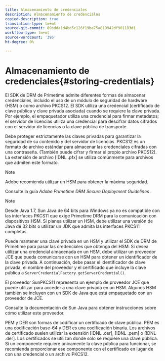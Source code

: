 ```yaml
---
title: Almacenamiento de credenciales
description: Almacenamiento de credenciales
copied-description: true
translation-type: tm+mt
source-git-commit: 89bdda1d4bd5c126f19ba75a819942df901183d1
workflow-type: tm+mt
source-wordcount: '396'
ht-degree: 0%

---
```



# Almacenamiento de credenciales{#storing-credentials}

El SDK de DRM de Primetime admite diferentes formas de almacenar credenciales, incluido el uso de un módulo de seguridad de hardware (HSM) o como archivo PKCS12. El SDK utiliza una credencial (certificado de clave pública y clave privada asociada) cuando se requiere la clave privada. Por ejemplo, el empaquetador utiliza una credencial para firmar metadatos; el servidor de licencias utiliza una credencial para descifrar datos cifrados con el servidor de licencias o la clave pública de transporte.

Debe proteger estrictamente las claves privadas para garantizar la seguridad de su contenido y del servidor de licencias. PKCS12 es un formato de archivo estándar para almacenar las credenciales cifradas con una contraseña. (También puede cifrar y firmar el propio archivo PKCS12). La extensión de archivo [!DNL .pfx] se utiliza comúnmente para archivos que admiten este formato.

>[!NOTE]
>
>Adobe recomienda utilizar un HSM para obtener la máxima seguridad.
>
>Consulte la guía *Adobe Primetime DRM Secure Deployment Guidelines* .

>[!NOTE]
>
>Desde Java 1.7, Sun Java de 64 bits para Windows ya no es compatible con las interfaces PKCS11 que exige Primetime DRM para la comunicación con dispositivos HSM. Si planea utilizar un HSM, debe utilizar una versión de Java de 32 bits o utilizar un JDK que admita las interfaces PKCS11 completas.

Puede mantener una clave privada en un HSM y utilizar el SDK de DRM de Primetime para pasar las credenciales que obtenga del HSM. Si desea utilizar una credencial almacenada en un HSM, debe utilizar un proveedor JCE que pueda comunicarse con un HSM para obtener un identificador de la clave privada. A continuación, debe pasar el identificador de clave privada, el nombre del proveedor y el certificado que incluye la clave pública a `ServerCredentialFactory.getServerCredential()`.

El proveedor SunPKCS11 representa un ejemplo de proveedor JCE que puede utilizar para acceder a una clave privada en un HSM. Algunos HSM también se incluyen con un SDK de Java que está empaquetado con un proveedor de JCE.

Consulte la documentación de Sun Java para obtener instrucciones sobre cómo utilizar este proveedor.

PEM y DER son formas de codificar un certificado de clave pública. PEM es una codificación base-64 y DER es una codificación binaria. Los archivos de certificado suelen utilizar la extensión [!DNL .cer], [!DNL .pem] o [!DNL .der]. Los certificados se utilizan donde solo se requiere una clave pública. Si un componente requiere únicamente la clave pública para funcionar, se recomienda proporcionar ese componente con el certificado en lugar de con una credencial o un archivo PKCS12.
